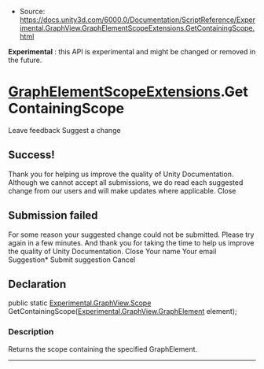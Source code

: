 * Source: https://docs.unity3d.com/6000.0/Documentation/ScriptReference/Experimental.GraphView.GraphElementScopeExtensions.GetContainingScope.html

**Experimental** : this API is experimental and might be changed or removed in the future.
#  [GraphElementScopeExtensions](https://docs.unity3d.com/6000.0/Documentation/ScriptReference/Experimental.GraphView.GraphElementScopeExtensions.html).GetContainingScope
Leave feedback
Suggest a change
## Success!
Thank you for helping us improve the quality of Unity Documentation. Although we cannot accept all submissions, we do read each suggested change from our users and will make updates where applicable.
Close
## Submission failed
For some reason your suggested change could not be submitted. Please <a>try again</a> in a few minutes. And thank you for taking the time to help us improve the quality of Unity Documentation.
Close
Your name Your email Suggestion* Submit suggestion
Cancel
## Declaration
public static [Experimental.GraphView.Scope](https://docs.unity3d.com/6000.0/Documentation/ScriptReference/Experimental.GraphView.Scope.html) GetContainingScope([Experimental.GraphView.GraphElement](https://docs.unity3d.com/6000.0/Documentation/ScriptReference/Experimental.GraphView.GraphElement.html) element); 
### Description
Returns the scope containing the specified GraphElement.
* * *
